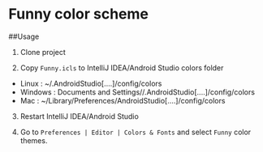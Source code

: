 # Funny color scheme

##Usage
1. Clone project

2. Copy `Funny.icls` to IntelliJ IDEA/Android Studio colors folder
  - Linux : ~/.AndroidStudio[....]/config/colors
  - Windows : Documents and Settings/<user>/.AndroidStudio[....]/config/colors
  - Mac :  ~/Library/Preferences/AndroidStudio[....]/config/colors

3. Restart IntelliJ IDEA/Android Studio

4. Go to `Preferences | Editor | Colors & Fonts` and select `Funny` color themes.
